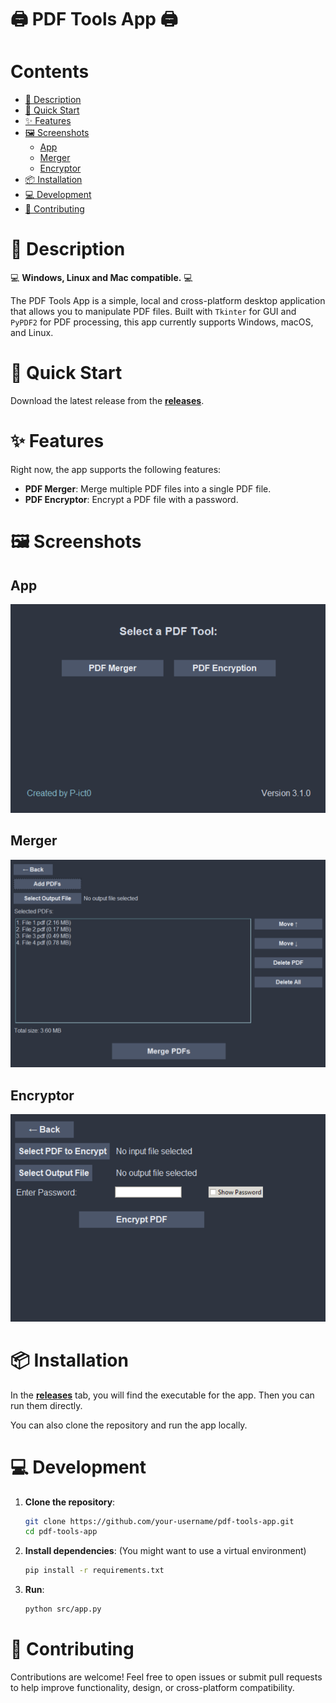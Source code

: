 # 🖨️ PDF Tools App 🖨️

# Contents

- [📖 Description](#-description)
- [🚀 Quick Start](#-quick-start)
- [✨ Features](#-features)
- [🖼️ Screenshots](#️-screenshots)
   - [App](#app)
   - [Merger](#merger)
   - [Encryptor](#encryptor)
- [📦 Installation](#-installation)
- [💻 Development](#-development)
- [👥 Contributing](#-contributing)

# 📖 Description

💻 **Windows, Linux and Mac compatible.** 💻

The PDF Tools App is a simple, local and cross-platform desktop application that allows you to manipulate PDF files. Built with `Tkinter` for GUI and `PyPDF2` for PDF processing, this app currently supports Windows, macOS, and Linux.

# 🚀 Quick Start

Download the latest release from the [**releases**](https://github.com/P-ict0/pdf-tools-app/releases).

# ✨ Features

Right now, the app supports the following features:

- **PDF Merger**: Merge multiple PDF files into a single PDF file.
- **PDF Encryptor**: Encrypt a PDF file with a password.


# 🖼️ Screenshots

## App
![App Demo](./media/app.png)

## Merger
![Merge PDF Demo](./media/merger.png)

## Encryptor
![Encrypt PDF Demo](./media/encryptor.png)

# 📦 Installation

In the [**releases**](https://github.com/P-ict0/pdf-tools-app/releases) tab, you will find the executable for the app. Then you can run them directly.

You can also clone the repository and run the app locally.

# 💻 Development

1. **Clone the repository**:

   ```bash
   git clone https://github.com/your-username/pdf-tools-app.git
   cd pdf-tools-app
   ```

2. **Install dependencies**: (You might want to use a virtual environment)

   ```bash
   pip install -r requirements.txt
   ```

3. **Run**:
   ```bash
   python src/app.py
   ```

# 👥 Contributing

Contributions are welcome! Feel free to open issues or submit pull requests to help improve functionality, design, or cross-platform compatibility.

